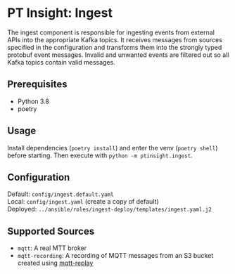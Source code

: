 # PT Insight: Ingest

The ingest component is responsible for ingesting events from external APIs into the appropriate Kafka topics.
It receives messages from sources specified in the configuration and transforms them into the strongly typed protobuf
 event messages.
Invalid and unwanted events are filtered out so all Kafka topics contain valid messages.


## Prerequisites
* Python 3.8
* poetry


## Usage

Install dependencies (`poetry install`) and enter the venv (`poetry shell`) before starting. Then execute with `python -m ptinsight.ingest`.


## Configuration

Default: `config/ingest.default.yaml`  
Local: `config/ingest.yaml`  (create a copy of default)  
Deployed: `../ansible/roles/ingest-deploy/templates/ingest.yaml.j2`


## Supported Sources
* `mqtt`: A real MTT broker
* `mqtt-recording`: A recording of MQTT messages from an S3 bucket created using [mqtt-replay](../../tools/mqtt-replay)
